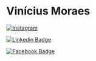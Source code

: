 <h1>Vinícius Moraes</h1>

[![Instagram](https://img.shields.io/badge/Instagram-E4405F?style=for-the-badge&logo=instagram&logoColor=white&link=https://www.instagram.com/vinnymoraesbr/)](https://www.instagram.com/vinnymoraesbr/)

[![Linkedin Badge](https://img.shields.io/badge/-LinkedIn-blue?style=flat-square&logo=Linkedin&logoColor=white&link=https://www.linkedin.com/in/vinicius-araujo-moraes-ti/)](https://www.linkedin.com/in/vinicius-araujo-moraes-ti/)

[![Facebook Badge](https://img.shields.io/badge/Facebook-1877F2?style=for-the-badge&logo=facebook&logoColor=white&link=https://web.facebook.com/vini.moraes.drone/)](https://web.facebook.com/vini.moraes.drone/)




